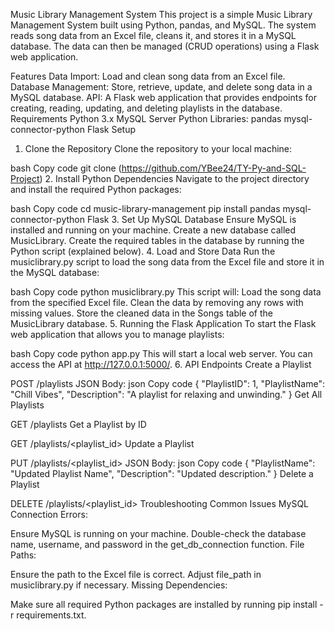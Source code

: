 Music Library Management System
This project is a simple Music Library Management System built using Python, pandas, and MySQL. The system reads song data from an Excel file, cleans it, and stores it in a MySQL database. The data can then be managed (CRUD operations) using a Flask web application.

Features
Data Import: Load and clean song data from an Excel file.
Database Management: Store, retrieve, update, and delete song data in a MySQL database.
API: A Flask web application that provides endpoints for creating, reading, updating, and deleting playlists in the database.
Requirements
Python 3.x
MySQL Server
Python Libraries:
pandas
mysql-connector-python
Flask
Setup
1. Clone the Repository
Clone the repository to your local machine:

bash
Copy code
git clone (https://github.com/YBee24/TY-Py-and-SQL-Project)
2. Install Python Dependencies
Navigate to the project directory and install the required Python packages:

bash
Copy code
cd music-library-management
pip install pandas mysql-connector-python Flask
3. Set Up MySQL Database
Ensure MySQL is installed and running on your machine.
Create a new database called MusicLibrary.
Create the required tables in the database by running the Python script (explained below).
4. Load and Store Data
Run the musiclibrary.py script to load the song data from the Excel file and store it in the MySQL database:

bash
Copy code
python musiclibrary.py
This script will:
Load the song data from the specified Excel file.
Clean the data by removing any rows with missing values.
Store the cleaned data in the Songs table of the MusicLibrary database.
5. Running the Flask Application
To start the Flask web application that allows you to manage playlists:

bash
Copy code
python app.py
This will start a local web server. You can access the API at http://127.0.0.1:5000/.
6. API Endpoints
Create a Playlist

POST /playlists
JSON Body:
json
Copy code
{
    "PlaylistID": 1,
    "PlaylistName": "Chill Vibes",
    "Description": "A playlist for relaxing and unwinding."
}
Get All Playlists

GET /playlists
Get a Playlist by ID

GET /playlists/<playlist_id>
Update a Playlist

PUT /playlists/<playlist_id>
JSON Body:
json
Copy code
{
    "PlaylistName": "Updated Playlist Name",
    "Description": "Updated description."
}
Delete a Playlist

DELETE /playlists/<playlist_id>
Troubleshooting
Common Issues
MySQL Connection Errors:

Ensure MySQL is running on your machine.
Double-check the database name, username, and password in the get_db_connection function.
File Paths:

Ensure the path to the Excel file is correct. Adjust file_path in musiclibrary.py if necessary.
Missing Dependencies:

Make sure all required Python packages are installed by running pip install -r requirements.txt.
